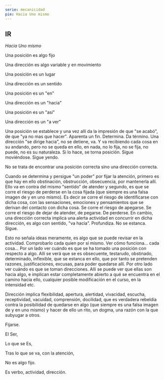 ```yaml
---
serie: mecanicidad
pie: Hacia Uno mismo
---
```


## IR

_Hacia Uno mismo_

Una posición es algo fijo

Una dirección es algo variable y en movimiento

Una posición es un lugar

Una dirección es un sentido

Una posición es un "en"

Una dirección es un "hacia"

Una posición es un "así"

Una dirección es un "a ver"

Una posición se establece y una vez allí da la impresión de que "se acabó", de que "ya no mas que hacer". Aparenta un fin. Determina. Da término.
Una dirección "se dirige hacia", no se detiene, va. Y va recibiendo cada cosa en su andando, pero no se queda en ello, en nada, no lo fija, no se fija, no puede, no es su naturaleza. Si lo hace, se torna posición. Sigue moviéndose. Sigue yendo.

No se trata de encontrar una posición correcta sino una dirección correcta.

Cuando se determina y persigue "un poder" por fijar la atención, primero es que hay en ello obstinación, obstrucción, obsecuencia, por mantenerla allí. Ello va en contra del mismo "sentido" de atender y segundo, es que se corre el riesgo de perderse en la cosa fijada (que siempre es una falsa imagen de y en uno mismo). Es decir se corre el riesgo de identificarse con dicha cosa, con las sensaciones, emociones y pensamientos que se derivan del contacto con dicha cosa. Se corre el riesgo de apegarse. Se corre el riesgo de dejar de atender, de pegarse. De perderse.
En cambio, una dirección correcta implica una alerta actividad en concurrir en dicha dirección, es algo con sentido, "va hacia". Profundiza. No se estanca. Sigue.

Esto no señala ideas meramente, es algo que se puede revisar en la actividad.
Comprobarlo cada quien por sí mismo.
Ver cómo funciona… cada cosa…
Por un lado ver cuándo es que se ha tomado una posición con respecto a algo. Allí se verá que se es obsecuente, testarudo, obstinado, determinado, inflexible, que se estanca en ello, que por tanto se pretenden razones, justificaciones, excusas, para poder quedarse allí.
Por otro lado ver cuándo es que se toman direcciones. Allí se puede ver que ellas son hacia algo, e implican estar completamente abierto a qué se encuentra en el camino hacia ello, cualquier posible modificación en el curso, en la intensidad etc.

Dirección implica flexibilidad, apertura, alertidad, vivacidad, escucha, receptividad, vacuidad, comprensión, docilidad, que es verdadera rebeldía contra la posibilidad de quedarse en algo (que siempre es una falsa imagen de y en uno mismo) y hacer de ello un rito, un dogma, una razón con la que subyugar a otros.

Fijarse.

El Ser,

Lo que se Es,

Tras lo que se va, con la atención,

No es algo fijo.

Es verbo, actividad, dirección.
